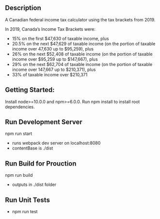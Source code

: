 ## Description

A Canadian federal income tax calculator using the tax brackets from 2019.

In 2019, Canada’s Income Tax Brackets were:

- 15% on the first \$47,630 of taxable income, plus
- 20.5% on the next $47,629 of taxable income (on the portion of taxable income over 47,630 up to $95,259), plus
- 26% on the next $52,408 of taxable income (on the portion of taxable income over $95,259 up to \$147,667), plus
- 29% on the next $62,704 of taxable income (on the portion of taxable income over 147,667 up to $210,371), plus
- 33% of taxable income over \$210,371

## Getting Started:

Install node>=10.0.0 and npm>=6.0.0.
Run npm install to install root dependencies.

## Run Development Server

npm run start

- runs webpack dev server on localhost:8080
- contentBase is ./dist

## Run Build for Prouction

npm run build

- outputs in ./dist folder

## Run Unit Tests

- npm run test
